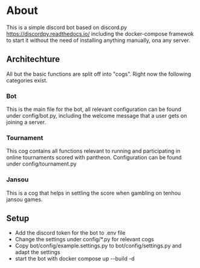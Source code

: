 # About
This is a simple discord bot based on discord.py https://discordpy.readthedocs.io/ including the docker-compose
framewok to start it without the need of installing anything manually, ona any server.

## Architechture

All but the basic functions are split off into "cogs". Right now the following categories exist.

### Bot

This is the main file for the bot, all relevant configuration can be found under config/bot.py, including
the welcome message that a user gets on joining a server.

### Tournament

This cog contains all functions relevant to running and participating in online tournaments scored with pantheon.
Configuration can be found under config/tournament.py

### Jansou

This is a cog that helps in settling the score when gambling on tenhou jansou games.

## Setup

* Add the discord token for the bot to .env file
* Change the settings under config/*.py for relevant cogs
* Copy bot/config/example.settings.py to bot/config/settings.py and adapt the settings
* start the bot with docker compose up --build -d
